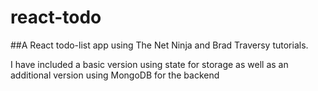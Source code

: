 # react-todo
##A React todo-list app using The Net Ninja and Brad Traversy tutorials.

I have included a basic version using state for storage as well as an additional version using MongoDB for the backend
